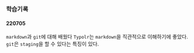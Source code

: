 ### 학습기록
#### 220705
`markdown`과 `git`에 대해 배웠다
`Typolr`는 `markdown`을 직관적으로 이해하기에 좋았다.<br>
`git`은 `staging`을 할 수 있다는 특징이 있다.
